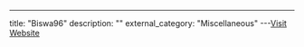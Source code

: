 ---
title: "Biswa96"
description: ""
external_category: "Miscellaneous"
---[Visit Website](https://github.com/Biswa96)

